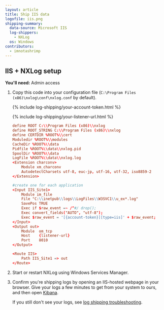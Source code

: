 ```yaml
---
layout: article
title: Ship IIS data
logofile: iis.png
shipping-summary:
  data-source: Microsoft IIS
  log-shippers:
    - NXLog
  os: Windows
contributors:
  - imnotashrimp
---
```


## IIS + NXLog setup

**You'll need:** Admin access

1. Copy this code into your configuration file (`C:\Program Files (x86)\nxlog\conf\nxlog.conf` by default).

    {% include log-shipping/your-account-token.html %}

    {% include log-shipping/your-listener-url.html %}

    ```conf
    define ROOT C:\\Program Files (x86)\\nxlog
    define ROOT_STRING C:\\Program Files (x86)\\nxlog
    define CERTDIR %ROOT%\\cert
    Moduledir %ROOT%\\modules
    CacheDir %ROOT%\\data
    Pidfile %ROOT%\\data\\nxlog.pid
    SpoolDir %ROOT%\\data
    LogFile %ROOT%\\data\\nxlog.log
    <Extension charconv>
        Module xm_charconv
        AutodetectCharsets utf-8, euc-jp, utf-16, utf-32, iso8859-2
    </Extension>

    #create one for each application
    <Input IIS_Site1>
        Module im_file
        File "C:\\inetpub\\logs\\LogFiles\\W3SVC1\\u_ex*.log"
        SavePos TRUE
        Exec if $raw_event =~ /^#/ drop();
        Exec convert_fields("AUTO", "utf-8");
        Exec $raw_event = '[{account-token}][type=iis]' + $raw_event;
    </Input>
    <Output out>
        Module  om_tcp
        Host    {listener-url}
        Port    8010
    </Output>

    <Route IIS>
        Path IIS_Site1 => out
    </Route>
    ```

2. Start or restart NXLog using Windows Services Manager.

3. Confirm you're shipping logs by opening an IIS-hosted webpage in your browser. Give your logs a few minutes to get from your system to ours, and then open [Kibana](https://app.logz.io/#/dashboard/kibana).

    If you still don't see your logs, see [log shipping troubleshooting]({{site.baseurl}}/user-guide/log-shipping/log-shipping-troubleshooting.html).
